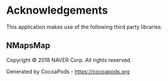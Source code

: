 # Acknowledgements
This application makes use of the following third party libraries:

## NMapsMap

Copyright © 2018 NAVER Corp.
All rights reserved.

Generated by CocoaPods - https://cocoapods.org
